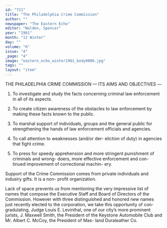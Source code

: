 ```yaml
---
id: "721"
title: "The Philadelphia Crime Commission"
author: ""
newspaper: "The Eastern Echo"
editor: "Walden, Spencer"
year: "1961"
month: "12 Winter"
day: ""
volume: "6"
issue: "4"
_page: "4"
image: "eastern_echo_winter1961_body0006.jpg"
tags: ""
layout: "item"
---
```

THE PHILADELPHIA CRIME COMMISSION
— ITS AIMS AND OBJECTIVES —

1. To investigate and study the facts concerning
criminal law enforcement in all of its aspects.

2. To create citizen awareness of the obstacles to
law enforcement by making these facts known
to the public.

3. To marshal support of individuals, groups and
the general public for strengthening the hands
of law enforcement officials and agencies.

4. To call attention to weaknesses (and/or der-
eliction of duty) in agencies that fight crime.

5. To press for speedy apprehension and more
stringent punishment of criminals and wrong-
doers, more effective enforcement and con-
tinued improvement of correctional machin-
ery.

Support of the Crime Commission comes from
private individuals and indusiry gifts. It is a non-
profit organization.

Lack of space prevents us from mentioning the
very impressive list of names that compose the
Executive Staff and Board of Directors of the
Commission. However with three distinguished
and honored new names just recently elected to
the corporation, we take this opportunity of con-
gradulating, Judge Louis E. Levinthal, one of our
city’s more prominent jurists, J. Maxwell Smith,
the President of the Keystone Automobile Club
and Mr. Albert C. McCoy, the President of Mas-
land Duraleather Co.
